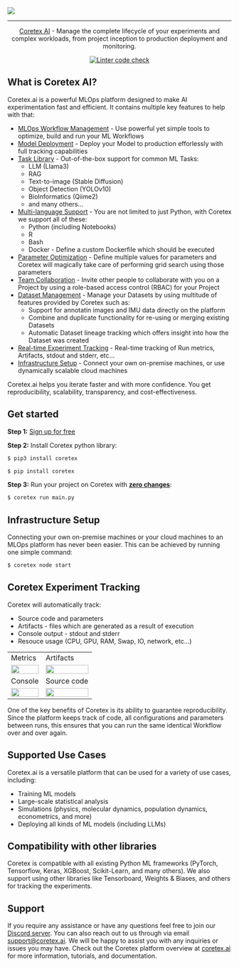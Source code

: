 ![](./docs_images/logo-dark.png)

<!-- <h1 style="text-align: center;">Coretex.ai Python library</h1> -->
---
<div align="center">

[Coretex AI](https://www.coretex.ai) - Manage the complete lifecycle of your experiments and complex workloads, from project inception to production deployment and monitoring.
<br />

[![Linter code check](https://github.com/coretex-ai/coretexpylib/actions/workflows/linter-code-check.yml/badge.svg?branch=develop)](https://github.com/coretex-ai/coretexpylib/actions/workflows/linter-code-check.yml)
</div>


## What is Coretex AI?

Coretex.ai is a powerful MLOps platform designed to make AI experimentation fast and efficient. It contains multiple key features to help with that:
- [MLOps Workflow Management]() - Use powerful yet simple tools to optimize, build and run your ML Workflows
- [Model Deployment](https://docs.coretex.ai/v1/getting-started/learn-basics/deployment) - Deploy your Model to production efforlessly with full tracking capabilities
- [Task Library](https://github.com/coretex-ai/coretex-jobs) - Out-of-the-box support for common ML Tasks:
    - LLM (Llama3)
    - RAG
    - Text-to-image (Stable Diffusion)
    - Object Detection (YOLOv10)
    - BioInformatics (Qiime2)
    - and many others...
- [Multi-language Support]() - You are not limited to just Python, with Coretex we support all of these:
    - Python (including Notebooks)
    - R
    - Bash
    - Docker - Define a custom Dockerfile which should be executed
- [Parameter Optimization](https://docs.coretex.ai/v1/getting-started/learn-basics/project-and-task#parameter-optimization) - Define multiple values for parameters and Coretex will magically take care of performing grid search using those parameters
- [Team Collaboration](https://docs.coretex.ai/v1/getting-started/learn-basics/organizations#collaboration-and-sharing) - Invite other people to collaborate with you on a Project by using a role-based access control (RBAC) for your Project
- [Dataset Management](https://docs.coretex.ai/v1/getting-started/learn-basics/dataset) - Manage your Datasets by using multitude of features provided by Coretex such as:
    - Support for annotatin images and IMU data directly on the platform
    - Combine and duplicate functionality for re-using or merging existing Datasets
    - Automatic Dataset lineage tracking which offers insight into how the Dataset was created
- [Real-time Experiment Tracking](#coretex-experiment-tracking) - Real-time tracking of Run metrics, Artifacts, stdout and stderr, etc...
- [Infrastructure Setup](#infrastructure-setup) - Connect your own on-premise machines, or use dynamically scalable cloud machines

Coretex.ai helps you iterate faster and with more confidence. You get reproducibility, scalability, transparency, and cost-effectiveness.

## Get started

**Step 1:** [Sign up for free](https://app.coretex.ai/register-organization)

**Step 2:** Install Coretex python library:

```bash
$ pip3 install coretex
```
```bash
$ pip install coretex
```

**Step 3:** Run your project on Coretex with <b><u>zero changes</b></u>:

```bash
$ coretex run main.py
```

## Infrastructure Setup

Connecting your own on-premise machines or your cloud machines to an MLOps platform has never been easier. This can be achieved by running one simple command:
```bash
$ coretex node start
```

## Coretex Experiment Tracking

Coretex will automatically track:
- Source code and parameters
- Artifacts - files which are generated as a result of execution
- Console output - stdout and stderr
- Resouce usage (CPU, GPU, RAM, Swap, IO, network, etc...)

<table>
<tbody>
  <tr>
    <td>Metrics</td>
    <td>Artifacts</td>
  </tr>
  <tr>
    <td><img src="./docs_images/metrics_preview.png" width="100%"></td>
    <td><img src="./docs_images/artifacts_preview.png" width="100%"></td>
  </tr>
  <tr>
    <td>Console</td>
    <td>Source code</td>
  </tr>
  <tr>
    <td><img src="./docs_images/console_preview.png" width="100%"></td>
    <td><img src="./docs_images/snapshot_preview.png" width="100%"></td>
  </tr>
</tbody>
</table>

One of the key benefits of Coretex is its ability to guarantee reproducibility. Since the platform keeps track of code, all configurations and parameters between runs, this ensures that you can run the same identical Workflow over and over again.

## Supported Use Cases

Coretex.ai is a versatile platform that can be used for a variety of use cases, including:

- Training ML models
- Large-scale statistical analysis
- Simulations (physics, molecular dynamics, population dynamics, econometrics, and more)
- Deploying all kinds of ML models (including LLMs)

## Compatibility with other libraries

Coretex is compatible with all existing Python ML frameworks (PyTorch, Tensorflow, Keras, XGBoost, Scikit-Learn, and many others). We also support using other libraries like Tensorboard, Weights & Biases, and others for tracking the experiments.

## Support

If you require any assistance or have any questions feel free to join our [Discord server](https://discord.gg/zm7PAtKZkn). You can also reach out to us through via email support@coretex.ai. We will be happy to assist you with any inquiries or issues you may have. Check out the Coretex platform overview at [coretex.ai](https://www.coretex.ai) for more information, tutorials, and documentation.
